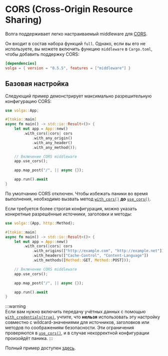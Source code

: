 # CORS (Cross-Origin Resource Sharing)

Волга поддерживает легко настраиваемый middleware для [CORS](https://developer.mozilla.org/docs/Web/HTTP/CORS).

Он входит в состав набора функций `full`. Однако, если вы его не используете, вы можете включить функцию `middleware` в `Cargo.toml`, чтобы добавить поддержку CORS:  

```toml
[dependencies]
volga = { version = "0.5.5", features = ["middleware"] }
```

## Базовая настройка  

Следующий пример демонстрирует максимально разрешительную конфигурацию CORS:  

```rust
use volga::App;

#[tokio::main]
async fn main() -> std::io::Result<()> {   
    let mut app = App::new()
        .with_cors(|cors| cors
            .with_any_origin()
            .with_any_header()
            .with_any_method());

    // Включение CORS middleware
    app.use_cors();

    app.map_post("/", || async {});

    app.run().await
}
```

По умолчанию CORS отключен. Чтобы избежать паники во время выполнения, необходимо вызвать метод [`with_cors()`](https://docs.rs/volga/latest/volga/app/struct.App.html#method.with_cors) **до** [`use_cors()`](https://docs.rs/volga/latest/volga/app/struct.App.html#method.use_cors).  

Если требуется более строгая конфигурация, можно указать конкретные разрешённые источники, заголовки и методы:  

```rust
use volga::{App, http::Method};

#[tokio::main]
async fn main() -> std::io::Result<()> {   
    let mut app = App::new()
        .with_cors(|cors| cors
            .with_origins(["http://example.com", "http://example.net"])
            .with_headers(["Cache-Control", "Content-Language"])
            .with_methods([Method::GET, Method::POST]));

    // Включение CORS middleware
    app.use_cors();

    app.map_post("/", || async {});

    app.run().await
}
```

:::warning  
Если вам нужно включить передачу учётных данных с помощью [`with_credentials(true)`](https://docs.rs/volga/latest/volga/http/cors/struct.CorsConfig.html#method.with_credentials), учтите, что **нельзя** использовать эту настройку совместно с wildcard-значениями для источников, заголовков или методов по соображениям безопасности. Эти ограничения проверяются в [`use_cors()`](https://docs.rs/volga/latest/volga/app/struct.App.html#method.use_cors), и в случае некорректной конфигурации произойдёт паника.
:::

Полный пример доступен [здесь](https://github.com/RomanEmreis/volga/blob/main/examples/cors.rs).  